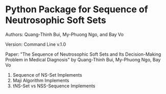 # Python Package for Sequence of Neutrosophic Soft Sets
Authors: Quang-Thinh Bui, My-Phuong Ngo, and Bay Vo

Version: Command Line v.1.0

Paper: "The Sequence of Neutrosophic Soft Sets and Its Decision-Making Problem in Medical Diagnosis" by Quang-Thinh Bui, My-Phuong Ngo, Bay Vo

1. Sequence of NS-Set Implements
2. Maji Algorithm Implements
3. tNS-Set vs NSS-Sequence Implements
